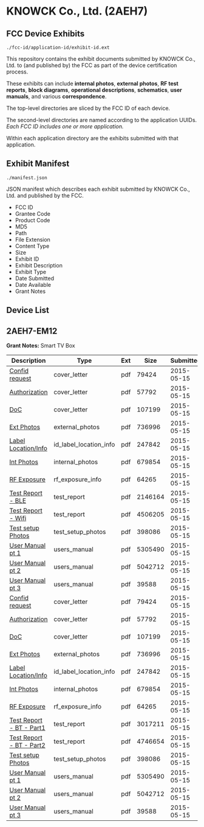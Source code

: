 # KNOWCK Co., Ltd. (2AEH7)
## FCC Device Exhibits

```
./fcc-id/application-id/exhibit-id.ext
```

This repository contains the exhibit documents submitted by KNOWCK Co., Ltd. to (and published by) the FCC as part of the device certification process.

These exhibits can include **internal photos**, **external photos**, **RF test reports**, **block diagrams**, **operational descriptions**, **schematics**, **user manuals**, and various **correspondence**.

The top-level directories are sliced by the FCC ID of each device.

The second-level directories are named according to the application UUIDs. *Each FCC ID includes one or more application.*

Within each application directory are the exhibits submitted with that application. 

## Exhibit Manifest

```
./manifest.json
```

JSON manifest which describes each exhibit submitted by KNOWCK Co., Ltd. and published by the FCC.

- FCC ID
- Grantee Code
- Product Code
- MD5
- Path
- File Extension
- Content Type
- Size
- Exhibit ID
- Exhibit Description
- Exhibit Type
- Date Submitted
- Date Available
- Grant Notes

## Device List
## 2AEH7-EM12
**Grant Notes:** Smart TV Box

| Description | Type | Ext | Size | Submitted | Available |
| ----------- | ---- | --- | ---- | --------- | --------- |
| [Confid request](2AEH7-EM12/cf58f692bc7d4631c6dea72c2d2db8d3/2616288.pdf) | cover_letter | pdf | 79424 | 2015-05-15 | 2015-05-15 |
| [Authorization](2AEH7-EM12/cf58f692bc7d4631c6dea72c2d2db8d3/2616289.pdf) | cover_letter | pdf | 57792 | 2015-05-15 | 2015-05-15 |
| [DoC](2AEH7-EM12/cf58f692bc7d4631c6dea72c2d2db8d3/2616290.pdf) | cover_letter | pdf | 107199 | 2015-05-15 | 2015-05-15 |
| [Ext Photos](2AEH7-EM12/cf58f692bc7d4631c6dea72c2d2db8d3/2616291.pdf) | external_photos | pdf | 736996 | 2015-05-15 | 2015-05-15 |
| [Label Location/Info](2AEH7-EM12/cf58f692bc7d4631c6dea72c2d2db8d3/2616293.pdf) | id_label_location_info | pdf | 247842 | 2015-05-15 | 2015-05-15 |
| [Int Photos](2AEH7-EM12/cf58f692bc7d4631c6dea72c2d2db8d3/2616292.pdf) | internal_photos | pdf | 679854 | 2015-05-15 | 2015-05-15 |
| [RF Exposure](2AEH7-EM12/cf58f692bc7d4631c6dea72c2d2db8d3/2616300.pdf) | rf_exposure_info | pdf | 64265 | 2015-05-15 | 2015-05-15 |
| [Test Report - BLE](2AEH7-EM12/cf58f692bc7d4631c6dea72c2d2db8d3/2616298.pdf) | test_report | pdf | 2146164 | 2015-05-15 | 2015-05-15 |
| [Test Report - Wifi](2AEH7-EM12/cf58f692bc7d4631c6dea72c2d2db8d3/2616299.pdf) | test_report | pdf | 4506205 | 2015-05-15 | 2015-05-15 |
| [Test setup Photos](2AEH7-EM12/cf58f692bc7d4631c6dea72c2d2db8d3/2616294.pdf) | test_setup_photos | pdf | 398086 | 2015-05-15 | 2015-05-15 |
| [User Manual pt 1](2AEH7-EM12/cf58f692bc7d4631c6dea72c2d2db8d3/2616295.pdf) | users_manual | pdf | 5305490 | 2015-05-15 | 2015-05-15 |
| [User Manual pt 2](2AEH7-EM12/cf58f692bc7d4631c6dea72c2d2db8d3/2616296.pdf) | users_manual | pdf | 5042712 | 2015-05-15 | 2015-05-15 |
| [User Manual pt 3](2AEH7-EM12/cf58f692bc7d4631c6dea72c2d2db8d3/2616297.pdf) | users_manual | pdf | 39588 | 2015-05-15 | 2015-05-15 |
| [Confid request](2AEH7-EM12/0d0fe8a919f9c0f66f3a98740b27b294/2616288.pdf) | cover_letter | pdf | 79424 | 2015-05-15 | 2015-05-15 |
| [Authorization](2AEH7-EM12/0d0fe8a919f9c0f66f3a98740b27b294/2616289.pdf) | cover_letter | pdf | 57792 | 2015-05-15 | 2015-05-15 |
| [DoC](2AEH7-EM12/0d0fe8a919f9c0f66f3a98740b27b294/2616290.pdf) | cover_letter | pdf | 107199 | 2015-05-15 | 2015-05-15 |
| [Ext Photos](2AEH7-EM12/0d0fe8a919f9c0f66f3a98740b27b294/2616291.pdf) | external_photos | pdf | 736996 | 2015-05-15 | 2015-05-15 |
| [Label Location/Info](2AEH7-EM12/0d0fe8a919f9c0f66f3a98740b27b294/2616293.pdf) | id_label_location_info | pdf | 247842 | 2015-05-15 | 2015-05-15 |
| [Int Photos](2AEH7-EM12/0d0fe8a919f9c0f66f3a98740b27b294/2616292.pdf) | internal_photos | pdf | 679854 | 2015-05-15 | 2015-05-15 |
| [RF Exposure](2AEH7-EM12/0d0fe8a919f9c0f66f3a98740b27b294/2616300.pdf) | rf_exposure_info | pdf | 64265 | 2015-05-15 | 2015-05-15 |
| [Test Report - BT - Part1](2AEH7-EM12/0d0fe8a919f9c0f66f3a98740b27b294/2616314.pdf) | test_report | pdf | 3017211 | 2015-05-15 | 2015-05-15 |
| [Test Report - BT - Part2](2AEH7-EM12/0d0fe8a919f9c0f66f3a98740b27b294/2616315.pdf) | test_report | pdf | 4746654 | 2015-05-15 | 2015-05-15 |
| [Test setup Photos](2AEH7-EM12/0d0fe8a919f9c0f66f3a98740b27b294/2616294.pdf) | test_setup_photos | pdf | 398086 | 2015-05-15 | 2015-05-15 |
| [User Manual pt 1](2AEH7-EM12/0d0fe8a919f9c0f66f3a98740b27b294/2616295.pdf) | users_manual | pdf | 5305490 | 2015-05-15 | 2015-05-15 |
| [User Manual pt 2](2AEH7-EM12/0d0fe8a919f9c0f66f3a98740b27b294/2616296.pdf) | users_manual | pdf | 5042712 | 2015-05-15 | 2015-05-15 |
| [User Manual pt 3](2AEH7-EM12/0d0fe8a919f9c0f66f3a98740b27b294/2616297.pdf) | users_manual | pdf | 39588 | 2015-05-15 | 2015-05-15 |
